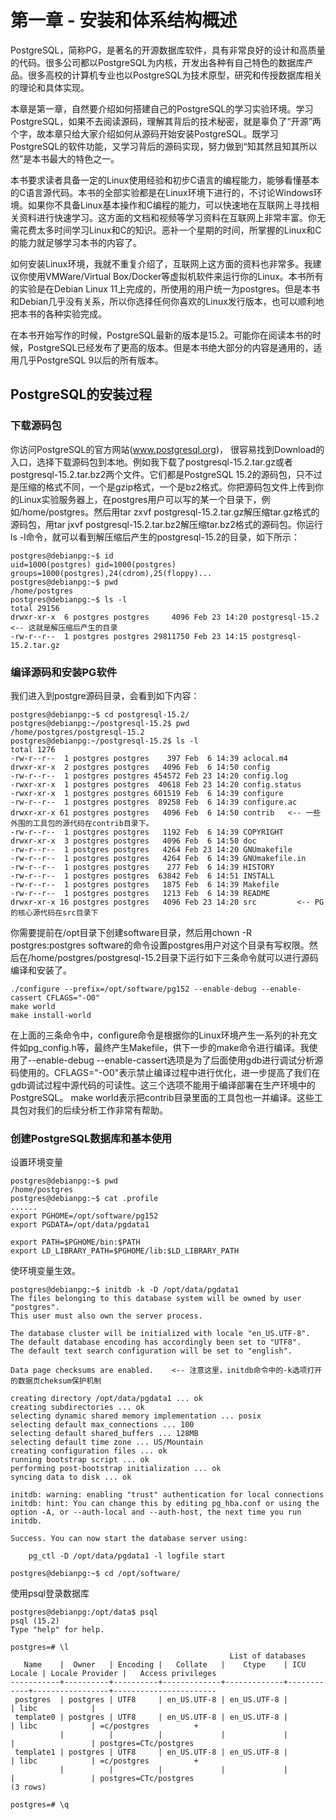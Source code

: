 # 第一章 - 安装和体系结构概述

PostgreSQL，简称PG，是著名的开源数据库软件，具有非常良好的设计和高质量的代码。很多公司都以PostgreSQL为内核，开发出各种有自己特色的数据库产品。很多高校的计算机专业也以PostgreSQL为技术原型，研究和传授数据库相关的理论和具体实现。

本章是第一章，自然要介绍如何搭建自己的PostgreSQL的学习实验环境。学习PostgreSQL，如果不去阅读源码，理解其背后的技术秘密，就是辜负了“开源”两个字，故本章只给大家介绍如何从源码开始安装PostgreSQL。既学习PostgreSQL的软件功能，又学习背后的源码实现，努力做到“知其然且知其所以然”是本书最大的特色之一。

本书要求读者具备一定的Linux使用经验和初步C语言的编程能力，能够看懂基本的C语言源代码。本书的全部实验都是在Linux环境下进行的，不讨论Windows环境。如果你不具备Linux基本操作和C编程的能力，可以快速地在互联网上寻找相关资料进行快速学习。这方面的文档和视频等学习资料在互联网上非常丰富。你无需花费太多时间学习Linux和C的知识。恶补一个星期的时间，所掌握的Linux和C的能力就足够学习本书的内容了。

如何安装Linux环境，我就不重复介绍了，互联网上这方面的资料也非常多。我建议你使用VMWare/Virtual Box/Docker等虚拟机软件来运行你的Linux。本书所有的实验是在Debian Linux 11上完成的，所使用的用户统一为postgres。但是本书和Debian几乎没有关系，所以你选择任何你喜欢的Linux发行版本，也可以顺利地把本书的各种实验完成。

在本书开始写作的时候，PostgreSQL最新的版本是15.2。可能你在阅读本书的时候，PostgreSQL已经发布了更高的版本。但是本书绝大部分的内容是通用的，适用几乎PostgreSQL 9以后的所有版本。

## PostgreSQL的安装过程

### 下载源码包
你访问PostgreSQL的官方网站(www.postgresql.org)，  很容易找到Download的入口，选择下载源码包到本地。例如我下载了postgresql-15.2.tar.gz或者postgresql-15.2.tar.bz2两个文件。它们都是PostgreSQL 15.2的源码包，只不过是压缩的格式不同，一个是gzip格式，一个是bz2格式。你把源码包文件上传到你的Linux实验服务器上，在postgres用户可以写的某一个目录下，例如/home/postgres。然后用tar zxvf postgresql-15.2.tar.gz解压缩tar.gz格式的源码包，用tar jxvf postgresql-15.2.tar.bz2解压缩tar.bz2格式的源码包。你运行ls -l命令，就可以看到解压缩后产生的postgresql-15.2的目录，如下所示：

```
postgres@debianpg:~$ id
uid=1000(postgres) gid=1000(postgres) groups=1000(postgres),24(cdrom),25(floppy)...
postgres@debianpg:~$ pwd
/home/postgres
postgres@debianpg:~$ ls -l
total 29156
drwxr-xr-x  6 postgres postgres     4096 Feb 23 14:20 postgresql-15.2   <-- 这就是解压缩后产生的目录
-rw-r--r--  1 postgres postgres 29811750 Feb 23 14:15 postgresql-15.2.tar.gz
```
### 编译源码和安装PG软件
我们进入到postgre源码目录，会看到如下内容：
```
postgres@debianpg:~$ cd postgresql-15.2/
postgres@debianpg:~/postgresql-15.2$ pwd
/home/postgres/postgresql-15.2
postgres@debianpg:~/postgresql-15.2$ ls -l
total 1276
-rw-r--r--  1 postgres postgres    397 Feb  6 14:39 aclocal.m4
drwxr-xr-x  2 postgres postgres   4096 Feb  6 14:50 config
-rw-r--r--  1 postgres postgres 454572 Feb 23 14:20 config.log
-rwxr-xr-x  1 postgres postgres  40618 Feb 23 14:20 config.status
-rwxr-xr-x  1 postgres postgres 601519 Feb  6 14:39 configure
-rw-r--r--  1 postgres postgres  89258 Feb  6 14:39 configure.ac
drwxr-xr-x 61 postgres postgres   4096 Feb  6 14:50 contrib   <-- 一些外围的工具包的源代码在contrib目录下。
-rw-r--r--  1 postgres postgres   1192 Feb  6 14:39 COPYRIGHT
drwxr-xr-x  3 postgres postgres   4096 Feb  6 14:50 doc
-rw-r--r--  1 postgres postgres   4264 Feb 23 14:20 GNUmakefile
-rw-r--r--  1 postgres postgres   4264 Feb  6 14:39 GNUmakefile.in
-rw-r--r--  1 postgres postgres    277 Feb  6 14:39 HISTORY
-rw-r--r--  1 postgres postgres  63842 Feb  6 14:51 INSTALL
-rw-r--r--  1 postgres postgres   1875 Feb  6 14:39 Makefile
-rw-r--r--  1 postgres postgres   1213 Feb  6 14:39 README
drwxr-xr-x 16 postgres postgres   4096 Feb 23 14:20 src         <-- PG的核心源代码在src目录下

```
你需要提前在/opt目录下创建software目录，然后用chown -R postgres:postgres software的命令设置postgres用户对这个目录有写权限。然后在/home/postgres/postgresql-15.2目录下运行如下三条命令就可以进行源码编译和安装了。
```
./configure --prefix=/opt/software/pg152 --enable-debug --enable-cassert CFLAGS="-O0"
make world
make install-world
```
在上面的三条命令中，configure命令是根据你的Linux环境产生一系列的补充文件如pg_config.h等，最终产生Makefile，供下一步的make命令进行编译。我使用了--enable-debug --enable-cassert选项是为了后面使用gdb进行调试分析源码使用的。CFLAGS="-O0"表示禁止编译过程中进行优化，进一步提高了我们在gdb调试过程中源代码的可读性。这三个选项不能用于编译部署在生产环境中的PostgreSQL。
make world表示把contrib目录里面的工具包也一并编译。这些工具包对我们的后续分析工作非常有帮助。

### 创建PostgreSQL数据库和基本使用
设置环境变量
```
postgres@debianpg:~$ pwd
/home/postgres
postgres@debianpg:~$ cat .profile
......
export PGHOME=/opt/software/pg152
export PGDATA=/opt/data/pgdata1

export PATH=$PGHOME/bin:$PATH
export LD_LIBRARY_PATH=$PGHOME/lib:$LD_LIBRARY_PATH

```
使环境变量生效。

```
postgres@debianpg:~$ initdb -k -D /opt/data/pgdata1
The files belonging to this database system will be owned by user "postgres".
This user must also own the server process.

The database cluster will be initialized with locale "en_US.UTF-8".
The default database encoding has accordingly been set to "UTF8".
The default text search configuration will be set to "english".

Data page checksums are enabled.    <-- 注意这里，initdb命令中的-k选项打开的数据页cheksum保护机制

creating directory /opt/data/pgdata1 ... ok
creating subdirectories ... ok
selecting dynamic shared memory implementation ... posix
selecting default max_connections ... 100
selecting default shared_buffers ... 128MB
selecting default time zone ... US/Mountain
creating configuration files ... ok
running bootstrap script ... ok
performing post-bootstrap initialization ... ok
syncing data to disk ... ok

initdb: warning: enabling "trust" authentication for local connections
initdb: hint: You can change this by editing pg_hba.conf or using the option -A, or --auth-local and --auth-host, the next time you run initdb.

Success. You can now start the database server using:

    pg_ctl -D /opt/data/pgdata1 -l logfile start

postgres@debianpg:~$ cd /opt/software/
```
使用psql登录数据库
```
postgres@debianpg:/opt/data$ psql
psql (15.2)
Type "help" for help.

postgres=# \l
                                                 List of databases
   Name    |  Owner   | Encoding |   Collate   |    Ctype    | ICU Locale | Locale Provider |   Access privileges
-----------+----------+----------+-------------+-------------+------------+-----------------+-----------------------
 postgres  | postgres | UTF8     | en_US.UTF-8 | en_US.UTF-8 |            | libc            |
 template0 | postgres | UTF8     | en_US.UTF-8 | en_US.UTF-8 |            | libc            | =c/postgres          +
           |          |          |             |             |            |                 | postgres=CTc/postgres
 template1 | postgres | UTF8     | en_US.UTF-8 | en_US.UTF-8 |            | libc            | =c/postgres          +
           |          |          |             |             |            |                 | postgres=CTc/postgres
(3 rows)

postgres=# \q

```


